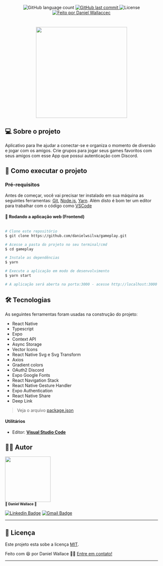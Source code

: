 <p align="center">
  <img alt="GitHub language count" src="https://img.shields.io/github/languages/count/danielwsilva/mr-referee-mobile?color=%2304D361&style=for-the-badge">
  
  <a href="https://github.com/danielwsilva/lemaj-mobile/commits/master">
    <img alt="GitHub last commit" src="https://img.shields.io/github/last-commit/danielwsilva/mr-referee-mobile?style=for-the-badge">
  </a>
  
  <img alt="License" src="https://img.shields.io/badge/license-MIT-brightgreen?style=for-the-badge">

  <a href="https://github.com/danielwsilva">
    <img alt="Feito por Daniel Wallaccec" src="https://img.shields.io/badge/feito%20por-danielwsilva-%237519C1?style=for-the-badge&logo=github">
  </a>
</p>

<h1 align="center">
  <img src="./src/assets/gameplay.gif" width="300px"><br> 
</h1>

## 💻 Sobre o projeto

Aplicativo para lhe ajudar a conectar-se e organiza o momento de diversão e jogar com os amigos. Crie grupos para jogar seus games favoritos com seus amigos com esse App que possui autenticação com Discord.

## 🚀 Como executar o projeto

### Pré-requisitos

Antes de começar, você vai precisar ter instalado em sua máquina as seguintes ferramentas:
[Git](https://git-scm.com), [Node.js](https://nodejs.org/en/), [Yarn](https://classic.yarnpkg.com/en/docs/install).
Além disto é bom ter um editor para trabalhar com o código como [VSCode](https://code.visualstudio.com/)

#### 🧭 Rodando a aplicação web (Frontend)

```bash

# Clone este repositório
$ git clone https://github.com/danielwsilva/gameplay.git

# Acesse a pasta do projeto no seu terminal/cmd
$ cd gameplay

# Instale as dependências
$ yarn

# Execute a aplicação em modo de desenvolvimento
$ yarn start

# A aplicação será aberta na porta:3000 - acesse http://localhost:3000

```

## 🛠 Tecnologias

As seguintes ferramentas foram usadas na construção do projeto:

- React Native
- Typescript
- Expo
- Context API
- Async Storage
- Vector Icons
- React Native Svg e Svg Transform
- Axios
- Gradient colors
- OAuth2 Discord
- Expo Google Fonts
- React Navigation Stack
- React Native Gesture Handler
- Expo Authentication
- React Native Share
- Deep Link

> Veja o arquivo [package.json](https://github.com/danielwsilva/gameplay/blob/main/package.json)

#### **Utilitários**

- Editor: **[Visual Studio Code](https://code.visualstudio.com/)**

<a name="-autor"></a>

## 🦸‍♂️ **Autor**

<p>
<kbd>
 <img src="https://avatars.githubusercontent.com/u/49720616?s=460&u=f377fae2c3a34e88ec79b138ad3b9aa980f013c6&v=4" width="150px;" alt=""/>
 </kbd>
 <br />
 <sub><strong>🌟 Daniel Wallace 🌟</strong></sub>
</p>

[![Linkedin Badge](https://img.shields.io/badge/-Daniel-blue?style=for-the-badge&logo=Linkedin&logoColor=white&link=https://www.linkedin.com/in/daniel-wallace-1b9280b2/)](https://www.linkedin.com/in/daniel-wallace-1b9280b2/)
[![Gmail Badge](https://img.shields.io/badge/-danielwllace@gmail.com-c14438?style=for-the-badge&logo=Gmail&logoColor=white&link=mailto:danielwllace@gmail.com)](mailto:danielwllacec@gmail.com)

---

## 📝 Licença

Este projeto esta sobe a licença [MIT](./LICENSE).

Feito com :satisfied: por Daniel Wallace 👋🏽 [Entre em contato!](https://www.linkedin.com/in/daniel-wallace-1b9280b2/)

---
